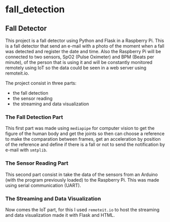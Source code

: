 # fall_detection

## Fall Detector

This project is a fall detector using Python and Flask in a Raspberry Pi.
This is a fall detector that send an e-mail with a photo of the moment when a fall was detected and register the date and time.
Also the Raspberry Pi will be connected to two sensors, SpO2 (Pulse Oximeter) and BPM (Beats per minute), of the person that is 
using it and will be constantly monitored remotely using IoT so the data could be seen in a web server using remoteit.io.

The project consist in three parts:
  - the fall detection
  - the sensor reading
  - the streaming and data visualization
  
 ### The Fall Detection Part
 This first part was made using `mediapipe` for computer vision to get the figure of the human body and get the joints so then can
 choose a reference to make the comparation between frames, get an acceleration by position of the reference and define if there
 is a fall or not to send the notification by e-mail with `smtplib`.
 
 ### The Sensor Reading Part
 This second part consist in take the data of the sensors from an Arduino (with the program previously loaded) to the Raspberry Pi.
 This was made using serial communication (UART).
 
 ### The Streaming and Data Visualization
 Now comes the IoT part, for this I used `remoteit.io` to host the streaming and data visualization made it with Flask and HTML.
 
 
